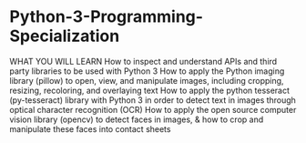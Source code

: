 # Python-3-Programming-Specialization
WHAT YOU WILL LEARN How to inspect and understand APIs and third party libraries to be used with Python 3  How to apply the Python imaging library (pillow) to open, view, and manipulate images, including cropping, resizing, recoloring, and overlaying text  How to apply the python tesseract (py-tesseract) library with Python 3 in order to detect text in images through optical character recognition (OCR)  How to apply the open source computer vision library (opencv) to detect faces in images, &amp; how to crop and manipulate these faces into contact sheets

